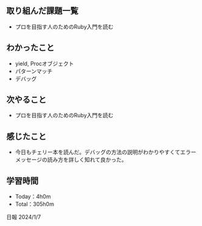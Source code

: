 ## 取り組んだ課題一覧
- プロを目指す人のためのRuby入門を読む

## わかったこと
- yield, Procオブジェクト
- パターンマッチ
- デバッグ

## 次やること
- プロを目指す人のためのRuby入門を読む

## 感じたこと
- 今日もチェリー本を読んだ。デバッグの方法の説明がわかりやすくてエラーメッセージの読み方を詳しく知れて良かった。

## 学習時間
- Today：4h0m
- Total：305h0m

日報 2024/1/7

